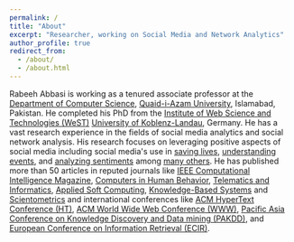 ```yaml
---
permalink: /
title: "About"
excerpt: "Researcher, working on Social Media and Network Analytics"
author_profile: true
redirect_from: 
  - /about/
  - /about.html
---
```


Rabeeh Abbasi is working as a tenured associate professor at the [Department of Computer Science](http://cs.qau.edu.pk/), [Quaid-i-Azam University](http://qau.edu.pk/), Islamabad, Pakistan. He completed his PhD from the [Institute of Web Science and Technologies (WeST)](https://west.uni-koblenz.de/) [University of Koblenz-Landau](https://www.uni-koblenz-landau.de/en/campus-koblenz?set_language=en), Germany. He has a vast research experience in the fields of social media analytics and social network analysis. His research focuses on leveraging positive aspects of social media including social media's use in [saving lives](https://www.sciencedirect.com/science/article/abs/pii/S0736585316303835), [understanding events](https://ieeexplore.ieee.org/document/8764659/), and [analyzing sentiments](https://ieeexplore.ieee.org/document/8948044) among [many others](https://rabeehabbasi.github.io/publications/). He has published more than 50 articles in reputed journals like [IEEE Computational Intelligence Magazine](https://cis.ieee.org/publications/ci-magazine), [Computers in Human Behavior](https://www.journals.elsevier.com/computers-in-human-behavior), [Telematics and Informatics](https://www.journals.elsevier.com/telematics-and-informatics), [Applied Soft Computing](https://www.journals.elsevier.com/applied-soft-computing), [Knowledge-Based Systems](https://www.journals.elsevier.com/knowledge-based-systems) and [Scientometrics](https://www.springer.com/journal/11192) and international conferences like [ACM HyperText Conference (HT)](https://dl.acm.org/conference/ht), [ACM World Wide Web Conference (WWW)](https://dl.acm.org/conference/www), [Pacific Asia Conference on Knowledge Discovery and Data mining (PAKDD)](https://link.springer.com/conference/pakdd), and [European Conference on Information Retrieval (ECIR)](https://link.springer.com/conference/ecir). 
